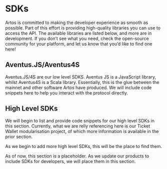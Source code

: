 # SDKs

Artos is committed to making the developer experience as smooth as possible. Part of this effort is providing high-quality libraries you can use to access the API. The available libraries are listed below, and more are in development. If you don’t see what you need, check the open-source community for your platform, and let us know that you’d like to find one here!

## Aventus.JS/Aventus4S

Aventus.JS/4S are our low level SDKS. Aventus JS is a JavaScript library, whilst Aventus4S is a Scala library. Essentially, this is the glue between the mainnet and other software Artos have produced. We will include code snippets here to help you interact with the protocol directly.

## High Level SDKs

We will begin to list and provide code snippets for our high level SDKs in this section. Currently, what we are relly referencing here is our Ticket Wallet modularisation project, of which more information is available in the prior section.

As we begin to add more high level SDKs, this will be the place to find them.

<aside class="notice">
As of now, this section is a placeholder. As we update our products to include SDKs for developers, we will place them in this section.
</aside>
